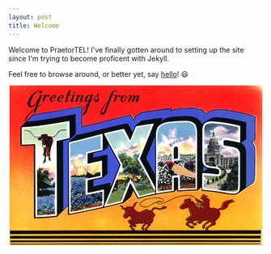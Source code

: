 ```yaml
---
layout: post
title: Welcome
---
```

Welcome to PraetorTEL! I've finally gotten around to setting up the site since I'm trying to become proficent with Jekyll.

Feel free to browse around, or better yet, say [hello](contact.html)! :smiley:
<center>
    <img src="/assets/images/blog/texas.png">
</center>